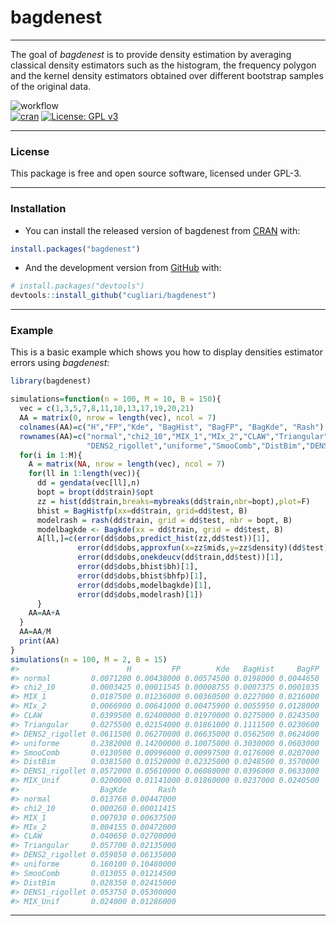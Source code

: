 
<!-- README.md is generated from README.Rmd. Please edit that file -->

# bagdenest

-----

<!-- badges: start -->

<!-- badges: end -->

The goal of *bagdenest* is to provide density estimation by averaging
classical density estimators such as the histogram, the frequency
polygon and the kernel density estimators obtained over different
bootstrap samples of the original data.

![workflow](https://github.com/cugliari/bagdenest/actions/workflows/build.yml/badge.svg)  
[![cran](https://www.r-pkg.org/badges/version/bagdenest?color=green)](https://cran.r-project.org/package=bagdenest)
[![License: GPL v3](https://img.shields.io/badge/License-GPLv3-blue.svg)](https://www.gnu.org/licenses/gpl-3.0)

-----

### License

This package is free and open source software, licensed under GPL-3.

-----

### Installation

  - You can install the released version of bagdenest from
    [CRAN](https://CRAN.R-project.org) with:

<!-- end list -->

``` r
install.packages("bagdenest")
```

  - And the development version from [GitHub](https://github.com/) with:

<!-- end list -->

``` r
# install.packages("devtools")
devtools::install_github("cugliari/bagdenest")
```

-----

### Example

This is a basic example which shows you how to display densities
estimator errors using *bagdenest*:

``` r
library(bagdenest)

simulations=function(n = 100, M = 10, B = 150){
  vec = c(1,3,5,7,8,11,10,13,17,19,20,21)
  AA = matrix(0, nrow = length(vec), ncol = 7)
  colnames(AA)=c("H","FP","Kde", "BagHist", "BagFP", "BagKde", "Rash")
  rownames(AA)=c("normal","chi2_10","MIX_1","MIx_2","CLAW","Triangular",
                 "DENS2_rigollet","uniforme","SmooComb","DistBim","DENS1_rigollet","MIX_Unif")
  for(i in 1:M){
    A = matrix(NA, nrow = length(vec), ncol = 7)
    for(ll in 1:length(vec)){
      dd = gendata(vec[ll],n)
      bopt = bropt(dd$train)$opt  
      zz = hist(dd$train,breaks=mybreaks(dd$train,nbr=bopt),plot=F)
      bhist = BagHistfp(xx=dd$train, grid=dd$test, B)
      modelrash = rash(dd$train, grid = dd$test, nbr = bopt, B)
      modelbagkde <- Bagkde(xx = dd$train, grid = dd$test, B)
      A[ll,]=c(error(dd$dobs,predict_hist(zz,dd$test))[1],
               error(dd$dobs,approxfun(x=zz$mids,y=zz$density)(dd$test))[1],
               error(dd$dobs,onekdeucv(dd$train,dd$test))[1],
               error(dd$dobs,bhist$bh)[1],
               error(dd$dobs,bhist$bhfp)[1],
               error(dd$dobs,modelbagkde)[1],
               error(dd$dobs,modelrash)[1])
      }
    AA=AA+A
  }
  AA=AA/M
  print(AA)
}
simulations(n = 100, M = 2, B = 15)
#>                        H         FP        Kde   BagHist     BagFP
#> normal         0.0071200 0.00438000 0.00574500 0.0198000 0.0044650
#> chi2_10        0.0003425 0.00011545 0.00008755 0.0007375 0.0001035
#> MIX_1          0.0187500 0.01236000 0.00360500 0.0227000 0.0216000
#> MIx_2          0.0066900 0.00641000 0.00475900 0.0055950 0.0128000
#> CLAW           0.0399500 0.02400000 0.01970000 0.0275000 0.0243500
#> Triangular     0.0275500 0.02154000 0.01861000 0.1111500 0.0230600
#> DENS2_rigollet 0.0611500 0.06270000 0.06635000 0.0562500 0.0624000
#> uniforme       0.2382000 0.14200000 0.10075000 0.3030000 0.0603000
#> SmooComb       0.0130500 0.00996000 0.00997500 0.0176000 0.0207000
#> DistBim        0.0381500 0.01520000 0.02325000 0.0248500 0.3570000
#> DENS1_rigollet 0.0572000 0.05610000 0.06080000 0.0396000 0.0633000
#> MIX_Unif       0.0200000 0.01141000 0.01860000 0.0237000 0.0240500
#>                  BagKde       Rash
#> normal         0.013760 0.00447000
#> chi2_10        0.000260 0.00011415
#> MIX_1          0.007930 0.00637500
#> MIx_2          0.004155 0.00472000
#> CLAW           0.040650 0.02700000
#> Triangular     0.057700 0.02135000
#> DENS2_rigollet 0.059850 0.06135000
#> uniforme       0.160100 0.10480000
#> SmooComb       0.013055 0.01214500
#> DistBim        0.028350 0.02415000
#> DENS1_rigollet 0.053750 0.05300000
#> MIX_Unif       0.024000 0.01286000
```

-----
